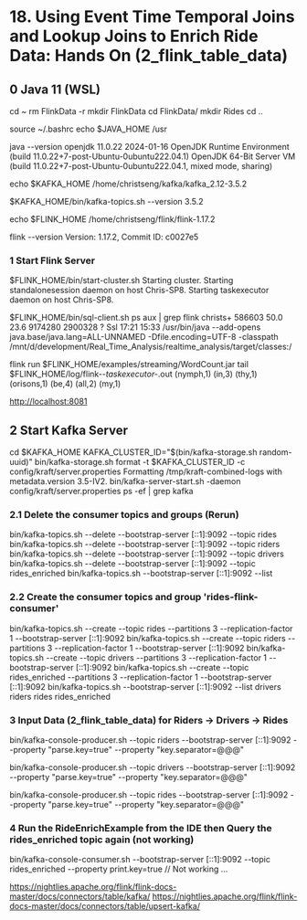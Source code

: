 # 18. Using Event Time Temporal Joins and Lookup Joins to Enrich Ride Data: Hands On (2_flink_table_data)

## 0 Java 11 (WSL)

cd ~
rm FlinkData -r
mkdir FlinkData
cd FlinkData/
mkdir Rides
cd ..

source ~/.bashrc
echo $JAVA_HOME
    /usr

java --version
    openjdk 11.0.22 2024-01-16
    OpenJDK Runtime Environment (build 11.0.22+7-post-Ubuntu-0ubuntu222.04.1)
    OpenJDK 64-Bit Server VM (build 11.0.22+7-post-Ubuntu-0ubuntu222.04.1, mixed mode, sharing)

echo $KAFKA_HOME
    /home/christseng/kafka/kafka_2.12-3.5.2

$KAFKA_HOME/bin/kafka-topics.sh --version
    3.5.2

echo $FLINK_HOME
    /home/christseng/flink/flink-1.17.2

flink --version
    Version: 1.17.2, Commit ID: c0027e5

### 1 Start Flink Server

$FLINK_HOME/bin/start-cluster.sh
    Starting cluster.
    Starting standalonesession daemon on host Chris-SP8.
    Starting taskexecutor daemon on host Chris-SP8.

$FLINK_HOME/bin/sql-client.sh
ps aux | grep flink
    christs+  586603 50.0 23.6 9174280 2900328 ?     Ssl  17:21  15:33 /usr/bin/java --add-opens java.base/java.lang=ALL-UNNAMED -Dfile.encoding=UTF-8 -classpath /mnt/d/development/Real_Time_Analysis/realtime_analysis/target/classes:/

flink run $FLINK_HOME/examples/streaming/WordCount.jar
tail $FLINK_HOME/log/flink-*-taskexecutor-*.out
    (nymph,1)
    (in,3)
    (thy,1)
    (orisons,1)
    (be,4)
    (all,2)
    (my,1)

<http://localhost:8081>

## 2 Start Kafka Server

cd $KAFKA_HOME
KAFKA_CLUSTER_ID="$(bin/kafka-storage.sh random-uuid)"
bin/kafka-storage.sh format -t $KAFKA_CLUSTER_ID -c config/kraft/server.properties
    Formatting /tmp/kraft-combined-logs with metadata.version 3.5-IV2.
bin/kafka-server-start.sh -daemon config/kraft/server.properties
ps -ef | grep kafka

### 2.1 Delete the consumer topics and groups (Rerun)

bin/kafka-topics.sh --delete --bootstrap-server [::1]:9092 --topic rides
bin/kafka-topics.sh --delete --bootstrap-server [::1]:9092 --topic riders
bin/kafka-topics.sh --delete --bootstrap-server [::1]:9092 --topic drivers
bin/kafka-topics.sh --delete --bootstrap-server [::1]:9092 --topic rides_enriched
bin/kafka-topics.sh --bootstrap-server [::1]:9092 --list

### 2.2 Create the consumer topics and group 'rides-flink-consumer'

bin/kafka-topics.sh --create --topic rides --partitions 3 --replication-factor 1 --bootstrap-server [::1]:9092
bin/kafka-topics.sh --create --topic riders --partitions 3 --replication-factor 1 --bootstrap-server [::1]:9092
bin/kafka-topics.sh --create --topic drivers --partitions 3 --replication-factor 1 --bootstrap-server [::1]:9092
bin/kafka-topics.sh --create --topic rides_enriched --partitions 3 --replication-factor 1 --bootstrap-server [::1]:9092 
bin/kafka-topics.sh --bootstrap-server [::1]:9092 --list
    drivers
    riders
    rides
    rides_enriched

### 3 Input Data (2_flink_table_data) for Riders -> Drivers -> Rides

bin/kafka-console-producer.sh --topic riders --bootstrap-server [::1]:9092 --property "parse.key=true" --property "key.separator=@@@"

bin/kafka-console-producer.sh --topic drivers --bootstrap-server [::1]:9092 --property "parse.key=true" --property "key.separator=@@@"

bin/kafka-console-producer.sh --topic rides --bootstrap-server [::1]:9092 --property "parse.key=true" --property "key.separator=@@@"

### 4 Run the RideEnrichExample from the IDE then Query the rides_enriched topic again (not working)

bin/kafka-console-consumer.sh --bootstrap-server [::1]:9092 --topic rides_enriched --property print.key=true
// Not working ...

<https://nightlies.apache.org/flink/flink-docs-master/docs/connectors/table/kafka/>
<https://nightlies.apache.org/flink/flink-docs-master/docs/connectors/table/upsert-kafka/>
